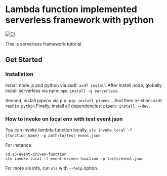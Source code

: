 # Lambda function implemented serverless framework with python

[![CI](https://github.com/tecchu11/s3-event-driven-function/actions/workflows/ci.yml/badge.svg)](https://github.com/tecchu11/s3-event-driven-function/actions/workflows/ci.yml)

This is serverless framework tutorial.

## Get Started

### Installation

Install node.js and python via asdf: `asdf install`.After install node, globally install serverless via
npm: `npm install -g serverless`.

Second, install pipenv via pip: `pip install pipenv `. And then re-shim: `asdf reshim python`.Finally, install all
dependencies: `pipenv install --dev`.

### How to invoke on local env with test event json

You can invoke lambda function locally, `sls invoke local -f {function_name} -p path/to/test-event.json`.

For instance

```
cd s3-event-driven-function
sls invoke local -f event-driven-function -p tests/event.json
```

For more sls info, run `sls` with `--help` option.
